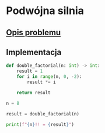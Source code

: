 # Podwójna silnia

## [Opis problemu](../../../../algorithms/integers/double-factorial.md)

## Implementacja

```python linenums="1"
def double_factorial(n: int) -> int:
    result = 1
    for i in range(n, 0, -2):
        result *= i

    return result

n = 8

result = double_factorial(n)

print(f"{n}!! = {result}")
```
